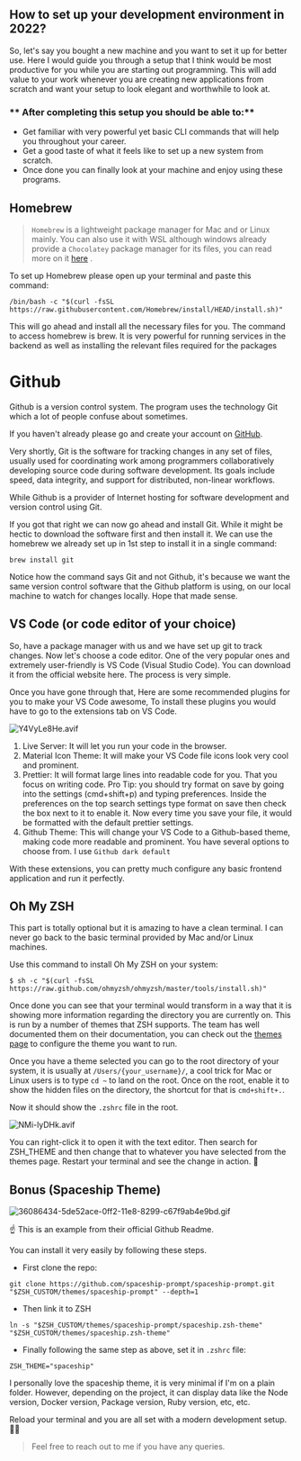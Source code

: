 ## How to set up your development environment in 2022?





So, let's say you bought a new machine and you want to set it up for better use. Here I would guide you through a setup that I think would be most productive for you while you are starting out programming. This will add value to your work whenever you are creating new applications from scratch and want your setup to look elegant and worthwhile to look at.

### ** After completing this setup you should be able to:**

- Get familiar with very powerful yet basic CLI commands that will help you throughout your career.
- Get a good taste of what it feels like to set up a new system from scratch.
- Once done you can finally look at your machine and enjoy using these programs.


## Homebrew

> `
Homebrew
` is a lightweight package manager for Mac and or Linux mainly. You can also use it with WSL although windows already provide a `
Chocolatey
` package manager for its files, you can read more on it [here](https://chocolatey.org/) .

To set up Homebrew please open up your terminal and paste this command:

```
/bin/bash -c "$(curl -fsSL https://raw.githubusercontent.com/Homebrew/install/HEAD/install.sh)"
```


This will go ahead and install all the necessary files for you. The command to access homebrew is brew. It is very powerful for running services in the backend as well as installing the relevant files required for the packages

# Github

Github is a version control system. The program uses the technology Git which a lot of people confuse about sometimes.

If you haven't already please go and create your account on [GitHub](https://github.com/).

Very shortly, Git is the software for tracking changes in any set of files, usually used for coordinating work among programmers collaboratively developing source code during software development. Its goals include speed, data integrity, and support for distributed, non-linear workflows.

While Github is a provider of Internet hosting for software development and version control using Git.

If you got that right we can now go ahead and install Git. While it might be hectic to download the software first and then install it. We can use the homebrew we already set up in 1st step to install it in a single command:

```
brew install git
```

Notice how the command says Git and not Github, it's because we want the same version control software that the Github platform is using, on our local machine to watch for changes locally. Hope that made sense.

## VS Code (or code editor of your choice)
So, have a package manager with us and we have set up git to track changes. Now let's choose a code editor. One of the very popular ones and extremely user-friendly is VS Code (Visual Studio Code). You can download it from the official website here. The process is very simple.

Once you have gone through that, Here are some recommended plugins for you to make your VS Code awesome, To install these plugins you would have to go to the extensions tab on VS Code.


![Y4VyLe8He.avif](https://cdn.hashnode.com/res/hashnode/image/upload/v1649339112595/9wxVN_BIT.avif)

1. Live Server: It will let you run your code in the browser.
2. Material Icon Theme: It will make your VS Code file icons look very cool and prominent.
3. Prettier: It will format large lines into readable code for you. That you focus on writing code. Pro Tip: you should try format on save by going into the settings (cmd+shift+p) and typing preferences. Inside the preferences on the top search settings type format on save then check the box next to it to enable it. Now every time you save your file, it would be formatted with the default prettier settings.
4. Github Theme: This will change your VS Code to a Github-based theme, making code more readable and prominent. You have several options to choose from. I use `
Github dark default
`

With these extensions, you can pretty much configure any basic frontend application and run it perfectly.

## Oh My ZSH
This part is totally optional but it is amazing to have a clean terminal. I can never go back to the basic terminal provided by Mac and/or Linux machines.

Use this command to install Oh My ZSH on your system:

```
$ sh -c "$(curl -fsSL https://raw.github.com/ohmyzsh/ohmyzsh/master/tools/install.sh)"
```

Once done you can see that your terminal would transform in a way that it is showing more information regarding the directory you are currently on. This is run by a number of themes that ZSH supports. The team has well documented them on their documentation, you can check out the [themes page](https://github.com/ohmyzsh/ohmyzsh/wiki/Themes) to configure the theme you want to run.

Once you have a theme selected you can go to the root directory of your system, it is usually at `
/Users/{your_username}/
`, a cool trick for Mac or Linux users is to type `
cd ~
` to land on the root. Once on the root, enable it to show the hidden files on the directory, the shortcut for that is `
cmd+shift+.
`.

Now it should show the `
.zshrc
` file in the root.

![NMi-lyDHk.avif](https://cdn.hashnode.com/res/hashnode/image/upload/v1649339723943/idCCUcJor.avif)

You can right-click it to open it with the text editor. Then search for ZSH_THEME and then change that to whatever you have selected from the themes page. Restart your terminal and see the change in action. 🚀

## Bonus (Spaceship Theme)

![36086434-5de52ace-0ff2-11e8-8299-c67f9ab4e9bd.gif](https://user-images.githubusercontent.com/10276208/36086434-5de52ace-0ff2-11e8-8299-c67f9ab4e9bd.gif)

☝️ This is an example from their official Github Readme.

You can install it very easily by following these steps.

- First clone the repo:
```
git clone https://github.com/spaceship-prompt/spaceship-prompt.git "$ZSH_CUSTOM/themes/spaceship-prompt" --depth=1
```

- Then link it to ZSH

```
ln -s "$ZSH_CUSTOM/themes/spaceship-prompt/spaceship.zsh-theme" "$ZSH_CUSTOM/themes/spaceship.zsh-theme"
```

- Finally following the same step as above, set it in `.zshrc` file:
```
ZSH_THEME="spaceship"
```

I personally love the spaceship theme, it is very minimal if I'm on a plain folder. However, depending on the project, it can display data like the Node version, Docker version, Package version, Ruby version, etc, etc.

Reload your terminal and you are all set with a modern development setup. 🚀👏

> Feel free to reach out to me if you have any queries.

